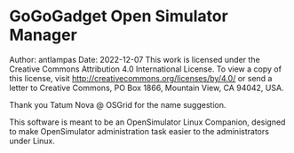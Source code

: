 #  GoGoGadget Open Simulator Manager

Author: antlampas
Date: 2022-12-07
This work is licensed under the Creative Commons Attribution 4.0 International License. To view a copy of this license, visit http://creativecommons.org/licenses/by/4.0/ or send a letter to Creative Commons, PO Box 1866, Mountain View, CA 94042, USA.

Thank you Tatum Nova @ OSGrid for the name suggestion.

This software is meant to be an OpenSimulator Linux Companion, designed to make OpenSimulator administration task easier to the administrators under Linux.
